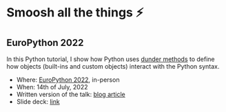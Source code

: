 # Smoosh all the things ⚡️

## EuroPython 2022

In this Python tutorial, I show how Python uses [dunder methods][dunder-article] to define how objects (built-ins and custom objects) interact with the Python syntax.

 - Where: [EuroPython 2022](http://ep2022.europython.eu), in-person
 - When: 14th of July, 2022
 - Written version of the talk: [blog article][dunder-article]
 - Slide deck: [link](https://github.com/mathspp/talks/blob/main/20220712_python_objects_under_the_hood/slide_deck.pdf)

[dunder-article]: /blog/pydonts/dunder-methods
